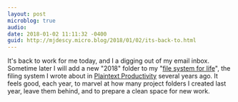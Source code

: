 ```yaml
---
layout: post
microblog: true
audio: 
date: 2018-01-02 11:11:32 -0400
guid: http://mjdescy.micro.blog/2018/01/02/its-back-to.html
---
```

It's back to work for me today, and I a digging out of my email inbox. Sometime later I will add a new "2018" folder to my "[file system for life](http://plaintext-productivity.net/3-02-file-folder-structure-for-life.html)", the filing system I wrote about in [Plaintext Productivity](http://plaintext-productivity.net) several years ago. It feels good, each year, to marvel at how many project folders I created last year, leave them behind, and to prepare a clean space for new work.
